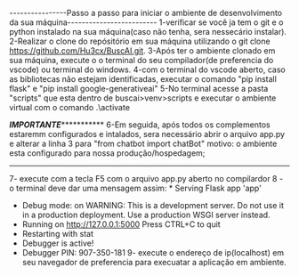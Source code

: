 ----------------Passo a passo para iniciar o ambiente de desenvolvimento da sua máquina-------------------------
1-verificar se você ja tem o git e o python instalado na sua máquina(caso não tenha, sera nessecário instalar).
2-Realizar o clone do repósitório em sua máquina utilizando o git clone https://github.com/Hu3cx/BuscAI.git.
3-Após ter o ambiente clonado em sua máquina, execute o o terminal do seu compilador(de preferencia do vscode) ou terminal do windows.
4-com o terminal do vscode aberto, caso as bibliotecas não estejam identificadas, executar o comando "pip install flask" e "pip install google-generativeai"
5-No terminal acesse a pasta "scripts" que esta dentro de buscai>venv>scripts e executar o ambiente virtual com o comando .\activate

*******************IMPORTANTE******************************
6-Em seguida, após todos os complementos estaremm configurados e intalados, sera necessário abrir o arquivo app.py e alterar a linha 3 para "from chatbot import chatBot" 
motivo: o ambiente esta configurado para nossa produção/hospedagem;
*******************************************************************
7- execute com a tecla F5 com o arquivo app.py aberto no compilardor
8 - o terminal deve dar uma mensagem assim: * Serving Flask app 'app'
 * Debug mode: on
WARNING: This is a development server. Do not use it in a production deployment. Use a production WSGI server instead.
 * Running on http://127.0.0.1:5000
Press CTRL+C to quit
 * Restarting with stat
 * Debugger is active!
 * Debugger PIN: 907-350-181
9- execute o endereço de ip(localhost) em seu navegador de preferencia para execuatar a aplicação em ambiente.
